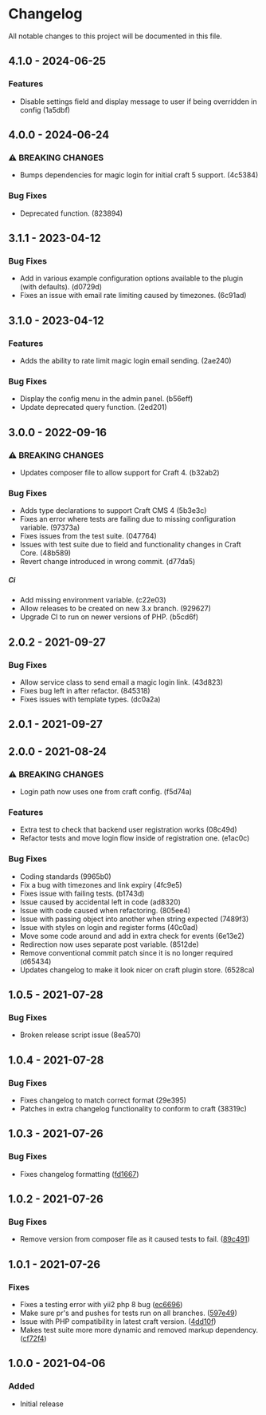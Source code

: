 <!--- BEGIN HEADER -->
# Changelog

All notable changes to this project will be documented in this file.
<!--- END HEADER -->

## 4.1.0 - 2024-06-25

### Features

* Disable settings field and display message to user if being overridden in config (1a5dbf)

## 4.0.0 - 2024-06-24

### ⚠ BREAKING CHANGES

* Bumps dependencies for magic login for initial craft 5 support. (4c5384)

### Bug Fixes

* Deprecated function. (823894)

## 3.1.1 - 2023-04-12

### Bug Fixes

* Add in various example configuration options available to the plugin (with defaults). (d0729d)
* Fixes an issue with email rate limiting caused by timezones. (6c91ad)

## 3.1.0 - 2023-04-12

### Features

* Adds the ability to rate limit magic login email sending. (2ae240)

### Bug Fixes

* Display the config menu in the admin panel. (b56eff)
* Update deprecated query function. (2ed201)

## 3.0.0 - 2022-09-16

### ⚠ BREAKING CHANGES

* Updates composer file to allow support for Craft 4. (b32ab2)

### Bug Fixes

* Adds type declarations to support Craft CMS 4 (5b3e3c)
* Fixes an error where tests are failing due to missing configuration variable. (97373a)
* Fixes issues from the test suite. (047764)
* Issues with test suite due to field and functionality changes in Craft Core. (48b589)
* Revert change introduced in wrong commit. (d77da5)

##### Ci

* Add missing environment variable. (c22e03)
* Allow releases to be created on new 3.x branch. (929627)
* Upgrade CI to run on newer versions of PHP. (b5cd6f)

## 2.0.2 - 2021-09-27
### Bug Fixes

* Allow service class to send email a magic login link. (43d823)
* Fixes bug left in after refactor. (845318)
* Fixes issues with template types. (dc0a2a)

## 2.0.1 - 2021-09-27
## 2.0.0 - 2021-08-24
### ⚠ BREAKING CHANGES

* Login path now uses one from craft config. (f5d74a)

### Features

* Extra test to check that backend user registration works (08c49d)
* Refactor tests and move login flow inside of registration one. (e1ac0c)

### Bug Fixes

* Coding standards (9965b0)
* Fix a bug with timezones and link expiry (4fc9e5)
* Fixes issue with failing tests. (b1743d)
* Issue caused by accidental left in code (ad8320)
* Issue with code caused when refactoring. (805ee4)
* Issue with passing object into another when string expected (7489f3)
* Issue with styles on login and register forms (40c0ad)
* Move some code around and add in extra check for events (6e13e2)
* Redirection now uses separate post variable. (8512de)
* Remove conventional commit patch since it is no longer required (d65434)
* Updates changelog to make it look nicer on craft plugin store. (6528ca)

## 1.0.5 - 2021-07-28
### Bug Fixes

* Broken release script issue (8ea570)

## 1.0.4 - 2021-07-28


### Bug Fixes

* Fixes changelog to match correct format (29e395)
* Patches in extra changelog functionality to conform to craft (38319c)

## 1.0.3 - 2021-07-26


### Bug Fixes

* Fixes changelog formatting ([fd1667](https://github.com/creode/magic-login/commit/fd16673682a133abb3d15ed11b5795cf7cff119b))

## 1.0.2 - 2021-07-26


### Bug Fixes

* Remove version from composer file as it caused tests to fail. ([89c491](https://github.com/creode/magic-login/commit/89c4915accc77d9164a370417883b6c87d651545))

## 1.0.1 - 2021-07-26


### Fixes

* Fixes a testing error with yii2 php 8 bug ([ec6696](git@github.com:creode/magic-login/commit/ec669692d7234f27f72c4e34df5e7abfc8882315))
* Make sure pr's and pushes for tests run on all branches. ([597e49](git@github.com:creode/magic-login/commit/597e490aaf87aa7f999f259cb74593d18a3ebade))
* Issue with PHP compatibility in latest craft version. ([4dd10f](git@github.com:creode/magic-login/commit/4dd10f8304091e746318187ac31ae9421d8baa7e))
* Makes test suite more more dynamic and removed markup dependency. ([cf72f4](git@github.com:creode/magic-login/commit/cf72f42038f55a111ce4651365a15dab067506ac))

## 1.0.0 - 2021-04-06


### Added

* Initial release
